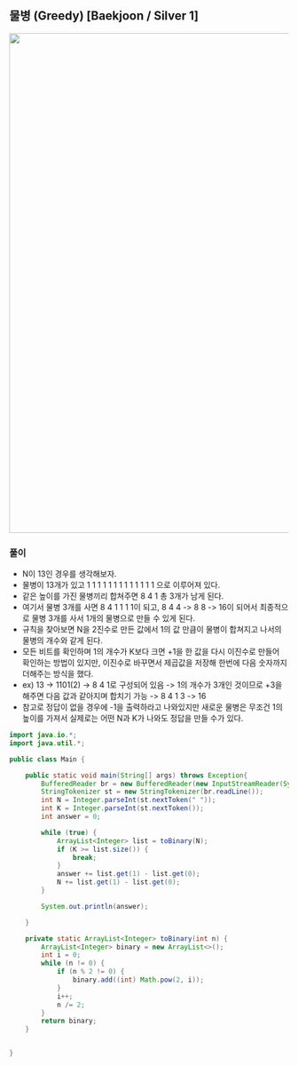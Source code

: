 ## 물병 (Greedy) [Baekjoon / Silver 1]

<img src="https://user-images.githubusercontent.com/35963403/202918746-f7172cf0-1cac-4f88-8fdf-cc266b337d78.png" width="900">

### 풀이

- N이 13인 경우를 생각해보자.
- 물병이 13개가 있고 1 1 1 1 1 1 1 1 1 1 1 1 1 으로 이루어져 있다.
- 같은 높이를 가진 물병끼리 합쳐주면 8 4 1 총 3개가 남게 된다.
- 여기서 물병 3개를 사면 8 4 1 1 1 1이 되고, 8 4 4 -> 8 8 -> 16이 되어서 최종적으로 물병 3개를 사서 1개의 물병으로 만들 수 있게 된다.
- 규칙을 찾아보면 N을 2진수로 만든 값에서 1의 값 만큼이 물병이 합쳐지고 나서의 물병의 개수와 같게 된다.
- 모든 비트를 확인하며 1의 개수가 K보다 크면 +1을 한 값을 다시 이진수로 만들어 확인하는 방법이 있지만, 이진수로 바꾸면서 제곱값을 저장해 한번에 다음 숫자까지 더해주는 방식을 했다.
- ex) 13 -> 1101(2) -> 8 4 1로 구성되어 있음 -> 1의 개수가 3개인 것이므로 +3을 해주면 다음 값과 같아지며 합치기 가능 -> 8 4 1 3 -> 16
- 참고로 정답이 없을 경우에 -1을 출력하라고 나와있지만 새로운 물병은 무조건 1의 높이를 가져서 실제로는 어떤 N과 K가 나와도 정답을 만들 수가 있다.

```java
import java.io.*;
import java.util.*;

public class Main {

    public static void main(String[] args) throws Exception{
        BufferedReader br = new BufferedReader(new InputStreamReader(System.in));
        StringTokenizer st = new StringTokenizer(br.readLine());
        int N = Integer.parseInt(st.nextToken(" "));
        int K = Integer.parseInt(st.nextToken());
        int answer = 0;

        while (true) {
            ArrayList<Integer> list = toBinary(N);
            if (K >= list.size()) {
                break;
            }
            answer += list.get(1) - list.get(0);
            N += list.get(1) - list.get(0);
        }

        System.out.println(answer);

    }

    private static ArrayList<Integer> toBinary(int n) {
        ArrayList<Integer> binary = new ArrayList<>();
        int i = 0;
        while (n != 0) {
            if (n % 2 != 0) {
                binary.add((int) Math.pow(2, i));
            }
            i++;
            n /= 2;
        }
        return binary;
    }


}
```